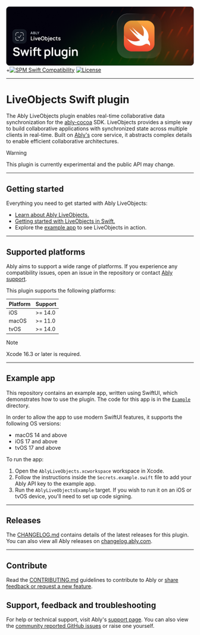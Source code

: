 ![Ably LiveObjects Swift Header](images/SwiftSDK-LiveObjects-github.png)
+[![SPM Swift Compatibility](https://img.shields.io/endpoint?url=https%3A%2F%2Fswiftpackageindex.com%2Fapi%2Fpackages%2Fably%2Fably-liveobjects-swift-plugin%2Fbadge%3Ftype%3Dswift-versions)](https://swiftpackageindex.com/ably/ably-liveobjects-swift-plugin)
[![License](https://badgen.net/github/license/ably/ably-liveobjects-swift-plugin)](https://github.com/ably/ably-liveobjects-swift-plugin/blob/main/LICENSE)

---

# LiveObjects Swift plugin

The Ably LiveObjects plugin enables real-time collaborative data synchronization for the [ably-cocoa](https://github.com/ably/ably-cocoa/) SDK. LiveObjects provides a simple way to build collaborative applications with synchronized state across multiple clients in real-time. Built on [Ably's](https://ably.com/) core service, it abstracts complex details to enable efficient collaborative architectures.

> [!WARNING]
> This plugin is currently experimental and the public API may change.

---

## Getting started

Everything you need to get started with Ably LiveObjects:

- [Learn about Ably LiveObjects.](https://ably.com/docs/liveobjects)
- [Getting started with LiveObjects in Swift.](https://ably.com/docs/liveobjects/quickstart/swift)
- Explore the [example app](Example) to see LiveObjects in action.

---

## Supported platforms

Ably aims to support a wide range of platforms. If you experience any compatibility issues, open an issue in the repository or contact [Ably support](https://ably.com/support).

This plugin supports the following platforms:

| Platform | Support |
| -------- | ------- |
| iOS      | >= 14.0 |
| macOS    | >= 11.0 |
| tvOS     | >= 14.0 |

> [!NOTE]
> Xcode 16.3 or later is required.

---

## Example app

This repository contains an example app, written using SwiftUI, which demonstrates how to use the plugin. The code for this app is in the [`Example`](Example) directory.

In order to allow the app to use modern SwiftUI features, it supports the following OS versions:

- macOS 14 and above
- iOS 17 and above
- tvOS 17 and above

To run the app:

1. Open the `AblyLiveObjects.xcworkspace` workspace in Xcode.
2. Follow the instructions inside the `Secrets.example.swift` file to add your Ably API key to the example app.
3. Run the `AblyLiveObjectsExample` target. If you wish to run it on an iOS or tvOS device, you'll need to set up code signing.

---

## Releases

The [CHANGELOG.md](./CHANGELOG.md) contains details of the latest releases for this plugin. You can also view all Ably releases on [changelog.ably.com](https://changelog.ably.com).

---

## Contribute

Read the [CONTRIBUTING.md](./CONTRIBUTING.md) guidelines to contribute to Ably or [share feedback or request a new feature](https://forms.gle/mBw9M53NYuCBLFpMA).

## Support, feedback and troubleshooting

For help or technical support, visit Ably's [support page](https://ably.com/support). You can also view the [community reported GitHub issues](https://github.com/ably/ably-liveobjects-swift-plugin/issues) or raise one yourself.
